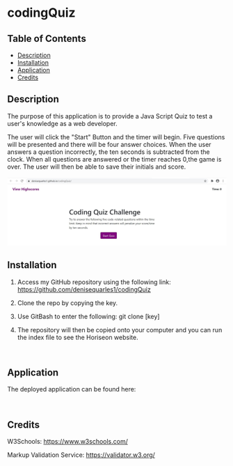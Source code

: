 # codingQuiz

## Table of Contents
* [Description](#description)
* [Installation](#installation)
* [Application](#application)
* [Credits](#credits)

## Description
The purpose of this application is to provide a Java Script Quiz to test a user's knowledge as a web developer.
 
The user will click the "Start" Button and the timer will begin. Five questions will be presented and there will be four answer choices. When the user answers a question incorrectly, the ten seconds is subtracted from the clock.
When all questions are answered or the timer reaches 0,the game is over. The user will then be able to save their initials and score.
<br>
<br>
 <img src="screenshot.JPG" alt="screenshot"> 
 <br>
 
## Installation
1. Access my GitHub repository using the following link: https://github.com/denisequarles1/codingQuiz

2. Clone the repo by copying the key.

3. Use GitBash to enter the following: git clone [key]

4. The repository will then be copied onto your computer and you can run the index file to see the Horiseon website.

<br>

## Application
The deployed application can be found here:

<br>

## Credits
W3Schools: https://www.w3schools.com/

Markup Validation Service: https://validator.w3.org/



